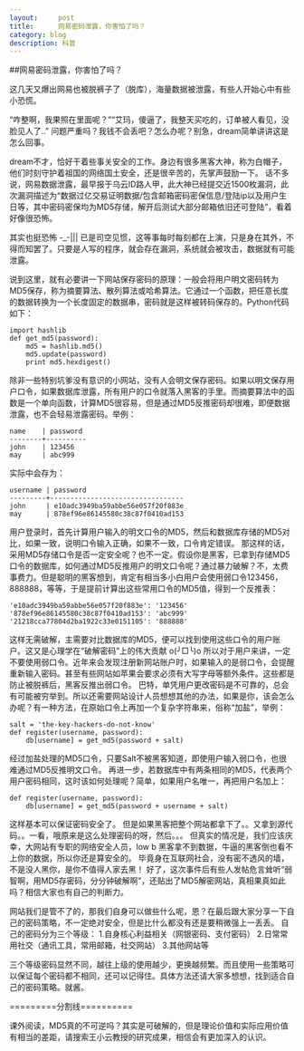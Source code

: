 ```yaml
---
layout:     post
title:      网易密码泄露，你害怕了吗？
category: blog
description: 科普
---
```


##网易密码泄露，你害怕了吗？

这几天又爆出网易也被脱裤子了（脱库），海量数据被泄露，有些人开始心中有些小恐慌。

“咋整啊，我果照在里面呢？”“艾玛，傻逼了，我整天买吃的，订单被人看见，没脸见人了..”
问题严重吗？我钱不会丢吧？怎么办呢？别急，dream简单讲讲这是怎么回事。

dream不才，恰好干着些事关安全的工作。身边有很多黑客大神，称为白帽子，他们时刻守护着祖国的网络国土安全，还是很辛苦的，先掌声鼓励一下。
话不多说，网易数据泄露，最早报于乌云ID路人甲，此大神已经提交近1500枚漏洞，此次漏洞描述为“数据过亿交易证明数据/包含邮箱密码密保信息/登陆ip以及用户生日等，其中密码密保均为MD5存储，解开后测试大部分邮箱依旧还可登陆”，看着好像很恐怖。

其实也挺恐怖 -_-|||
已是司空见惯，这等事每时每刻都在上演，只是身在其外，不得而知罢了。只要是人写的程序，就会存在漏洞，系统就会被攻击，数据就有可能泄露。

说到这里，就有必要讲一下网站保存密码的原理：一般会将用户明文密码转为MD5保存，称为摘要算法、散列算法或哈希算法。它通过一个函数，把任意长度的数据转换为一个长度固定的数据串，密码就是这样被转码保存的。Python代码如下：

```
import hashlib
def get_md5(password):
	md5 = hashlib.md5()
	md5.update(password)
	print md5.hexdigest()
```

除非一些特别坑爹没有意识的小网站，没有人会明文保存密码。如果以明文保存用户口令，如果数据库泄露，所有用户的口令就落入黑客的手里。而摘要算法中的函数是一个单向函数，计算MD5很容易，但是通过MD5反推密码却很难，即便数据泄露，也不会轻易泄露密码。举例：
```
name    | password
--------+----------
john    | 123456
may     | abc999
```
实际中会存为：
```
username | password
---------+---------------------------------
john     | e10adc3949ba59abbe56e057f20f883e
may      | 878ef96e86145580c38c87f0410ad153
```

用户登录时，首先计算用户输入的明文口令的MD5，然后和数据库存储的MD5对比，如果一致，说明口令输入正确，如果不一致，口令肯定错误。
那这样的话，采用MD5存储口令是否一定安全呢？也不一定。假设你是黑客，已拿到存储MD5口令的数据库，如何通过MD5反推用户的明文口令呢？通过暴力破解？不，太费事费力。但是聪明的黑客想到，肯定有相当多小白用户会使用弱口令123456，888888，等等，于是提前计算出这些常用口令的MD5值，得到一个反推表：
```
'e10adc3949ba59abbe56e057f20f883e': '123456'
'878ef96e86145580c38c87f0410ad153': 'abc999'
'21218cca77804d2ba1922c33e0151105': '888888'
```

这样无需破解，主需要对比数据库的MD5，便可以找到使用这些口令的用户账户。这又是心理学在“破解密码”上的伟大贡献 o(╯□╰)o
所以对于用户来讲，一定不要使用弱口令。近年来会发现注册新网站账户时，如果输入的是弱口令，会提醒重新输入密码。甚至有些网站如苹果会要求必须有大写字母等额外条件。这些都是防止被脱裤后，黑客反推出弱口令。
巴特，单凭用户更改密码是不可靠的，总会有可能被穷举到。所以还需要网站设计人员想想其他的办法，如果是你，该会怎么办呢？有一种方法，在原始口令上再加一个复杂字符串来，俗称“加盐”，举例：
```
salt = 'the-key-hackers-do-not-know'
def register(username, password):
    db[username] = get_md5(password + salt)
```

经过加盐处理的MD5口令，只要Salt不被黑客知道，即使用户输入弱口令，也很难通过MD5反推明文口令。
再进一步，若数据库中有两条相同的MD5，代表两个用户密码相同，这时该如何处理呢？简单，如果用户名唯一，再把用户名加上：
```
def register(username, password):
    db[username] = get_md5(password + username + salt)
```

这样基本可以保证密码安全了。
但是如果黑客把整个网站都拿下了。。又拿到源代码。。一看，哦原来是这么处理密码的呀，然后。。。
但真实的情况是，我们应该庆幸，大网站有专职的网络安全人员，low b 黑客拿不到数据，牛逼的黑客倒也看不上你的数据，所以你还是算安全的。
毕竟身在互联网社会，没有密不透风的墙，不是没人黑你，是你不值得人家去黑！
好了，这次事件后有些人发帖危言耸听“弱智啊，用MD5存密码，分分钟破解啊”，还贴出了MD5解密网站，真相果真如此吗？相信大家也有自己的判断力。

网站我们是管不了的，那我们自身可以做些什么呢，恩？在最后跟大家分享一下自己的密码策略，不一定绝对安全，但是比什么都没有还是要稍微强上一丢丢。
自己的密码分为三个等级：
1.自身核心利益相关（网银密码、支付密码）
2.日常常用社交（通讯工具，常用邮箱，社交网站）
3.其他网站等

三个等级密码显然不同，越往上级的使用越少，更换越频繁。而且使用一些策略可以保证每个密码都不相同，还可以记得住。具体方法还请大家多想想，找到适合自己的密码策略。就酱。

=========分割线==========

课外阅读，MD5真的不可逆吗？其实是可破解的，但是理论价值和实际应用价值有相当的差距，请搜索王小云教授的研究成果，相信会有更加深入的认识。





